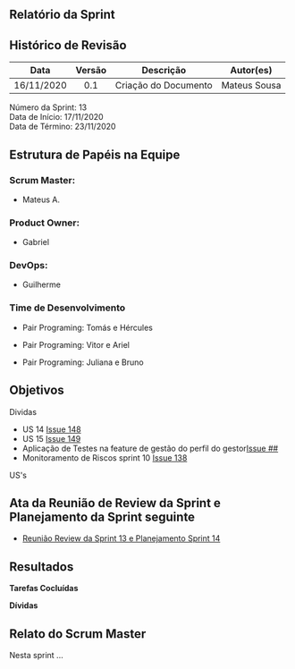 
## Relatório da Sprint

## Histórico de Revisão

|   Data   |  Versão  |        Descrição       |          Autor(es)          |
|:--------:|:--------:|:----------------------:|:---------------------------:|
|16/11/2020|   0.1    | Criação do Documento        |   Mateus Sousa   |

Número da Sprint: 13 <br>
Data de Início:  17/11/2020 <br>
Data de Término: 23/11/2020 <br>

## Estrutura de Papéis na Equipe

### Scrum Master:
- Mateus A.

### Product Owner:
- Gabriel

### DevOps:
- Guilherme


### Time de Desenvolvimento

- Pair Programing: Tomás e Hércules
  

- Pair Programing: Vitor e Ariel
  

- Pair Programing: Juliana e Bruno


## Objetivos

Dividas
- US 14  [Issue 148](https://github.com/fga-eps-mds/2020.1-Grupo6/issues/148)
- US 15  [Issue 149](https://github.com/fga-eps-mds/2020.1-Grupo6/issues/149)
- Aplicação de Testes na feature de gestão do perfil do gestor[Issue ##]()
- Monitoramento de Riscos sprint 10 [Issue 138](https://github.com/fga-eps-mds/2020.1-Grupo6/issues/138)

US's

## Ata da Reunião de Review da Sprint e Planejamento da Sprint seguinte

- [Reunião Review da Sprint 13 e Planejamento Sprint 14](https://github.com/fga-eps-mds/2020.1-Grupo6/issues/)


## Resultados

**Tarefas Cocluídas** 


**Dívidas**



## Relato do Scrum Master

Nesta sprint ...